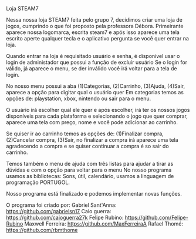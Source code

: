 Loja STEAM7

Nessa nossa loja STEAM7 feita pelo grupo 7, decidimos criar uma loja de jogos, cumprindo o que foi proposto pela professora Débora.
Primeirante aparece nossa logomarca, escrita steam7 e após isso aparece uma tela escrito aperte qualquer tecla e o aplicativo pergunta se você quer entrar na loja.


Quando entrar na loja é requisitado usuário e senha, é disponivel usar o login de administador que possui a função de excluir usuário
Se o login for válido, já aparece o menu, se der inválido você irá voltar para a tela de login.


No nosso menu possui a aba (1)Categorias, (2)Carrinho, (3)Ajuda, (4)Sair, aparece a opção para digitar qual o usuário quer
Em categorias temos as opções de: playstation, xbox, nintendo ou sair para o menu.


O usuário irá escolher qual ele quer e após escolher, irá ter os nossos jogos disponíveis para cada plataforma e selecionando o jogo que quer comprar, aparece uma tela com preço, nome e você pode adicionar ao carrinho.


Se quiser ir ao carrinho temos as opções de: (1)Finalizar compra, (2)Cancelar compra, (3)Sair, no finalizar a compra irá aparece uma tela agradecendo a compra e se quiser continuar a compra é so sair do carrinho.


Temos também o menu de ajuda com três listas para ajudar a tirar as dúvidas e com o opção para voltar para o menu
No nosso programa usamos as bibliotecas: Sons, útil, calendário, usamos a linguagem de programação PORTUGOL.


Nosso programa está finalizado e podemos implementar novas funções.


O programa foi criado por: Gabriel Sant'Anna: https://github.com/gabrielsn17
Caio guerra: https://github.com/caioguerra27k
Felipe Rubino: https://github.com/Felipe-Rubino
Maxwell Ferreira: https://github.com/MaxFerreiraA
Rafael Thomé: https://github.com/rbmthome


